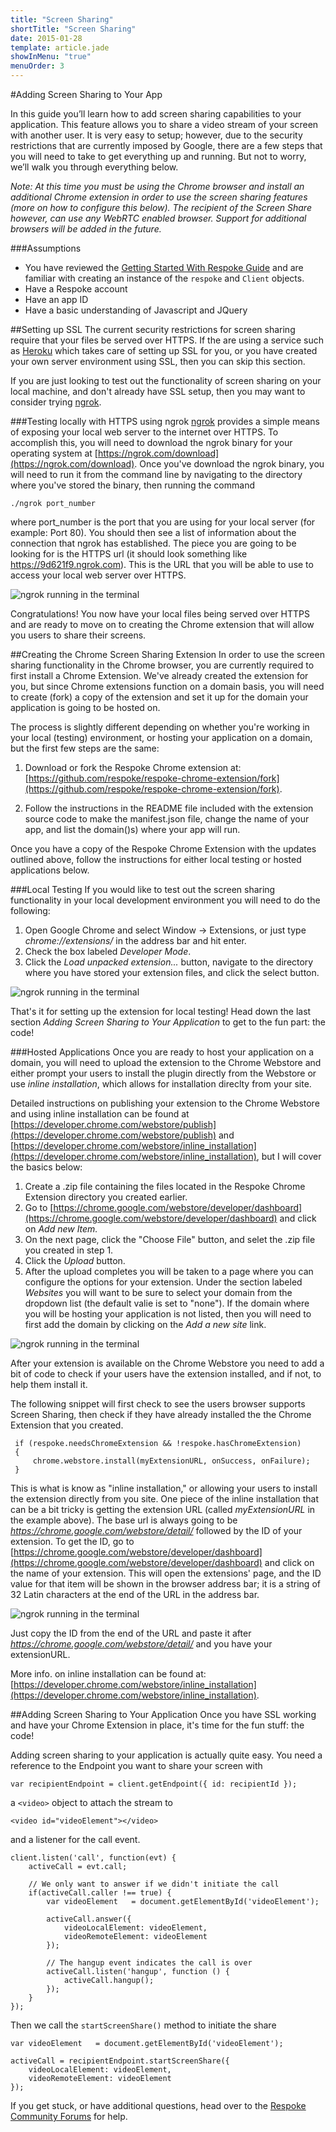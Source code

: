 ```yaml
---
title: "Screen Sharing"
shortTitle: "Screen Sharing"
date: 2015-01-28
template: article.jade
showInMenu: "true"
menuOrder: 3
---
```


#Adding Screen Sharing to Your App

In this guide you’ll learn how to add screen sharing capabilities to your application. This feature allows you to share a video stream of your screen with another user. It is very easy to setup; however, due to the security restrictions that are currently imposed by Google, there are a few steps that you will need to take to get everything up and running. But not to worry, we’ll walk you through everything below.

*Note: At this time you must be using the Chrome browser and install an additional Chrome extension in order to use the screen sharing features (more on how to configure this below). The recipient of the Screen Share however, can use any WebRTC enabled browser. Support for additional browsers will be added in the future.*


###Assumptions
* You have reviewed the [Getting Started With Respoke Guide](https://docs.respoke.io/) and are familiar with creating an instance of the `respoke` and `Client` objects.
* Have a Respoke account
* Have an app ID
* Have a basic understanding of Javascript and JQuery



##Setting up SSL
The current security restrictions for screen sharing require that your files be served over HTTPS. If the are using a service such as [Heroku](http://herokuapp.com/) which takes care of setting up SSL for you, or you have created your own server environment using SSL, then you can skip this section.

If you are just looking to test out the functionality of screen sharing on your local machine, and don't already have SSL setup, then you may want to consider trying [ngrok](https://ngrok.com/).

###Testing locally with HTTPS using ngrok
[ngrok](https://ngrok.com/) provides a simple means of exposing your local web server to the internet over HTTPS. To accomplish this, you will need to download the ngrok binary for your operating system at [https://ngrok.com/download](https://ngrok.com/download). Once you've download the ngrok binary, you will need to run it from the command line by navigating to the directory where you've stored the binary, then running the command 

```
./ngrok port_number
```

where port_number is the port that you are using for your local server (for example: Port 80). You should then see a list of information about the connection that ngrok has established. The piece you are going to be looking for is the HTTPS url (it should look something like https://9d621f9.ngrok.com). This is the URL that you will be able to use to access your local web server over HTTPS.

![ngrok running in the terminal](img/ngrok-running.jpg)

Congratulations! You now have your local files being served over HTTPS and are ready to move on to creating the Chrome extension that will allow you users to share their screens.


##Creating the Chrome Screen Sharing Extension
In order to use the screen sharing functionality in the Chrome browser, you are currently required to first install a Chrome Extension. We've already created the extension for you, but since Chrome extensions function on a domain basis, you will need to create (fork) a copy of the extension and set it up for the domain your application is going to be hosted on.

The process is slightly different depending on whether you're working in your local (testing) environment, or hosting your application on a domain, but the first few steps are the same:

1. Download or fork the Respoke Chrome extension at: [https://github.com/respoke/respoke-chrome-extension/fork](https://github.com/respoke/respoke-chrome-extension/fork).

2. Follow the instructions in the README file included with the extension source code to make the manifest.json file, change the name of your app, and list the domain()s) where your app will run.

Once you have a copy of the Respoke Chrome Extension with the updates outlined above, follow the instructions for either local testing or hosted applications below.


###Local Testing
If you would like to test out the screen sharing functionality in your local development environment you will need to do the following:


1. Open Google Chrome and select Window -> Extensions, or just type *chrome://extensions/* in the address bar and hit enter.
2. Check the box labeled *Developer Mode*.
3. Click the *Load unpacked extension...* button, navigate to the directory where you have stored your extension files, and click the select button.

![ngrok running in the terminal](img/chrome-extension-local.jpg)

That's it for setting up the extension for local testing! Head down the last section *Adding Screen Sharing to Your Application* to get to the fun part: the code!

###Hosted Applications
Once you are ready to host your application on a domain,  you will need to upload the extension to the Chrome Webstore and either prompt your users to install the plugin directly from the Webstore or use *inline installation*, which allows for installation direclty from your site. 

Detailed instructions on publishing your extension to the Chrome Webstore and using inline installation can be found at [https://developer.chrome.com/webstore/publish](https://developer.chrome.com/webstore/publish) and
[https://developer.chrome.com/webstore/inline_installation](https://developer.chrome.com/webstore/inline_installation), but I will cover the basics below:

1. Create a .zip file containing the files located in the Respoke Chrome Extension directory you created earlier.
2. Go to [https://chrome.google.com/webstore/developer/dashboard](https://chrome.google.com/webstore/developer/dashboard) and click on *Add new Item.*
3. On the next page, click the "Choose File" button, and selet the .zip file you created in step 1.
4. Click the *Upload* button.
5. After the upload completes you will be taken to a page where you can configure the options for your extension. Under the section labeled *Websites* you will want to be sure to select your domain from the dropdown list (the default valie is set to "none"). If the domain where you will be hosting your application is not listed, then you will need to first add the domain by clicking on the *Add a new site* link.

![ngrok running in the terminal](img/chrome-extension-website.jpg)

After your extension is available on the Chrome Webstore you need to add a bit of code to check if your users have the extension installed, and if not, to help them install it.

The following snippet will first check to see 	the users browser supports Screen Sharing, then check if they have already installed the the Chrome Extension that you created.

```
 if (respoke.needsChromeExtension && !respoke.hasChromeExtension) 
 {
     chrome.webstore.install(myExtensionURL, onSuccess, onFailure);
 }
```
This is what is know as "inline installation," or allowing your users to install the extension directly from you site. One piece of the inline installation that can be a bit tricky is getting the extension URL (called *myExtensionURL* in the example above). The base url is always going to be *https://chrome.google.com/webstore/detail/* followed by the ID of your extension. To get the ID, go to [https://chrome.google.com/webstore/developer/dashboard](https://chrome.google.com/webstore/developer/dashboard) and click on the name of your extension. This will open the extensions' page, and the ID value for that item will be shown in the browser address bar; it is a string of 32 Latin characters at the end of the URL in the address bar. 

![ngrok running in the terminal](img/chrome-extension-id.jpg)

Just copy the ID from the end of the URL and paste it after *https://chrome.google.com/webstore/detail/* and you have your extensionURL. 

More info. on inline installation can be found at: [https://developer.chrome.com/webstore/inline_installation](https://developer.chrome.com/webstore/inline_installation).


##Adding Screen Sharing to Your Application
Once you have SSL working and have your Chrome Extension in place, it's time for the fun stuff: the code!

Adding screen sharing to your application is actually quite easy. You need a reference to the Endpoint you want to share your screen with

```
var recipientEndpoint = client.getEndpoint({ id: recipientId });
```



a `<video>` object to attach the stream to

```
<video id="videoElement"></video>
```


and a listener for the call event.

```
client.listen('call', function(evt) {
    activeCall = evt.call;

    // We only want to answer if we didn't initiate the call
    if(activeCall.caller !== true) {
        var videoElement   = document.getElementById('videoElement');

        activeCall.answer({
            videoLocalElement: videoElement,
            videoRemoteElement: videoElement
        });

        // The hangup event indicates the call is over
        activeCall.listen('hangup', function () {
            activeCall.hangup();
        });
    }
});

```

Then we call the `startScreenShare()` method to initiate the share

```
var videoElement   = document.getElementById('videoElement');

activeCall = recipientEndpoint.startScreenShare({
    videoLocalElement: videoElement,
    videoRemoteElement: videoElement
});
```

If you get stuck, or have additional questions, head over to the [Respoke Community Forums](http://community.respoke.io/) for help.


 